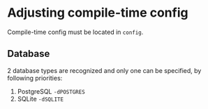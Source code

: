 # Adjusting compile-time config

Compile-time config must be located in `config`.

## Database

2 database types are recognized and only one can be specified, by following priorities:

1. PostgreSQL `-dPOSTGRES`
2. SQLite `-dSQLITE`
